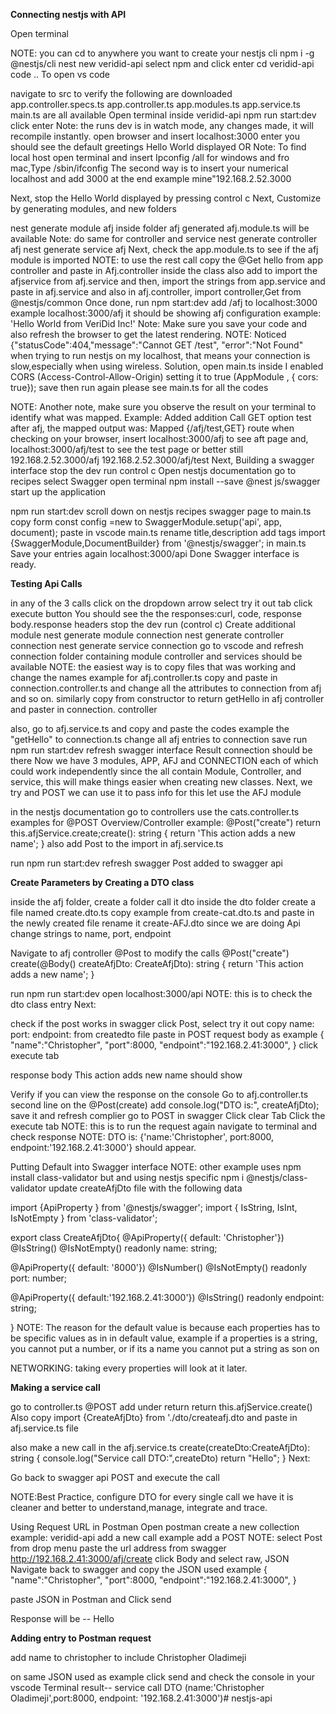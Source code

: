 **Connecting nestjs with API**

Open terminal

NOTE: you can cd to anywhere you want to create your nestjs cli
npm i -g @nestjs/cli
nest new veridid-api
select npm and click enter
cd veridid-api
code ..
To open vs code

navigate to src to verify the following are downloaded
app.controller.specs.ts
app.controller.ts
app.modules.ts
app.service.ts
main.ts
are all available
Open terminal inside veridid-api
npm run start:dev
click enter
Note: the runs dev is in watch mode, any changes made, it will recompile instantly.
open browser and insert localhost:3000
enter
you should see the default greetings  Hello World displayed
OR
Note: To find local host open terminal and insert Ipconfig /all for windows and fro mac,Type /sbin/ifconfig
The second way is to insert your numerical localhost and add 3000 at the end example mine"192.168.2.52.3000 

Next,
 stop the Hello World displayed
by pressing control c
Next,
Customize by generating modules, and new folders 

nest generate module afj
inside folder afj generated afj.module.ts will be available
Note: do same for controller and service
nest generate controller afj
nest generate service afj
Next,
check the app.module.ts to see if the afj module is imported
NOTE: to use the rest call copy the @Get hello from app controller and paste in Afj.controller inside the class
also add to import the afjservice from afj.service
and then, import the strings from app.service and paste in afj.service and
 also in afj.controller,
import controller,Get from @nestjs/common
Once done, run npm start:dev
add /afj to localhost:3000
example localhost:3000/afj
it should be showing afj configuration 
example: 'Hello World from VeriDid Inc!'
Note: Make sure you save your code and also refresh the browser to get the latest rendering.
NOTE: Noticed {"statusCode":404,"message":"Cannot GET /test", "error":"Not Found"
 when trying to run nestjs on my localhost, that means your connection is slow,especially when using wireless.
Solution, open main.ts inside I enabled CORS (Access-Control-Allow-Origin) setting it to true
(AppModule , { cors: true});
save then run again
please see main.ts for all the codes

NOTE: Another note, make sure you observe the result on your terminal to identify what was mapped.
Example: Added addition Call GET option test after afj, the mapped output was: Mapped {/afj/test,GET} route
when checking on your browser, insert localhost:3000/afj to see aft page
and,
localhost:3000/afj/test to see the test page
or better still
192.168.2.52.3000/afj
192.168.2.52.3000/afj/test
 Next,
Building a swagger interface
stop the dev run
control c
Open nestjs documentation
go to recipes 
select Swagger
open terminal 
npm install --save @nest js/swagger
start up the application

npm run start:dev
scroll down on nestjs recipes swagger page to main.ts
copy form const config =new
to
SwaggerModule.setup('api', app, document);
paste in vscode main.ts
rename title,description add tags
import {SwaggerModule,DocumentBuilder} from '@nestjs/swagger';
in main.ts
Save your  entries
again localhost:3000/api
Done Swagger interface is ready.

**Testing Api Calls**

in any of the 3 calls click on the dropdown arrow select try it out tab
click execute button
You should see the the responses:curl, code, response body.response headers
stop the dev run (control c)
Create additional module
nest generate module connection
nest generate controller connection
nest generate service connection
go to vscode and refresh connection folder containing module controller and services should be available
NOTE: the easiest way is to copy files that was working and change the names example for afj.controller.ts copy and paste in connection.controller.ts and change all the attributes to connection from afj and so on.
similarly copy from constructor  to return getHello in afj controller and paster in connection. controller

also,
go to afj.service.ts and copy and paste the codes example the "getHello" to connection.ts change all afj entries to connection
save
run npm run start:dev
refresh swagger interface
Result connection should be there
Now we have 3 modules, APP, AFJ and CONNECTION 
each of which could work independently since the all contain Module, Controller, and service, this will make things easier when creating new classes.
Next, we try and POST we can use it to pass info
for this let use the AFJ module

in the nestjs documentation go to controllers use the cats.controller.ts examples for @POST
Overview/Controller
example: @Post("create")
return this.afjService.create;create(): string {
return 'This action adds a new name';
}
also add Post to the import in afj.service.ts

run npm run start:dev
refresh swagger
Post added to swagger api

**Create Parameters by Creating a DTO class**

inside the afj folder, create a folder call it dto
inside the dto folder create a file named create.dto.ts
copy example from create-cat.dto.ts and paste in the newly created file
rename it create-AFJ.dto
since we are doing Api 
change strings to name, port, endpoint

Navigate to afj controller @Post to modify the calls
@Post("create")
create(@Body() createAfjDto: CreateAfjDto): string {
return 'This action adds a new name';
}

run npm run start:dev
open localhost:3000/api
NOTE: this is to check the dto class entry
Next:

check if the post works in swagger
click Post, 
select try it out 
copy 
name:
port:
endpoint: 
from createdto file
paste in
POST request body as
example
{
"name":"Christopher",
"port":8000,
"endpoint":"192.168.2.41:3000",
}
click execute tab

response body
This action adds new name should show

Verify if you can view the response on the console
Go to afj.controller.ts
second line on the @Post(create)
add
console.log("DTO is:", createAfjDto);
save it
and refresh complier
go to POST in swagger
Click clear Tab
Click the execute tab 
NOTE: this is to run the request again
navigate to terminal and check response
NOTE: DTO is: {'name:'Christopher', port:8000, endpoint:'192.168.2.41:3000'}
should appear.

Putting Default into Swagger interface
NOTE: other example uses npm install class-validator but and using nestjs specific
npm i @nestjs/class-validator
update createAfjDto file with the following data

import {ApiProperty } from '@nestjs/swagger';
import { IsString, IsInt, IsNotEmpty } from 'class-validator';

export class CreateAfjDto{
@ApiProperty({ default: 'Christopher'})
@IsString()
@IsNotEmpty()
readonly name: string;

@ApiProperty({ default: '8000'})
@IsNumber()
@IsNotEmpty()
readonly port: number;

@ApiProperty({ default:'192.168.2.41:3000'})
@IsString()
readonly endpoint: string;

}
NOTE: The reason for the default value is because each properties has to be specific values as in in default value, example if a properties is a string, you cannot put a number, or if its a name you cannot put a string as son on

NETWORKING: taking every properties will look at it later.

**Making a service call**

go to controller.ts
@POST add under return
return this.afjService.create()
Also copy import {CreateAfjDto} from './dto/createafj.dto
and paste in afj.service.ts file

also 
make a new call in the afj.service.ts
create(createDto:CreateAfjDto): string {
console.log("Service call DTO:",createDto)
return "Hello";
}
Next:

Go back to swagger api POST and execute the call

NOTE:Best Practice, configure DTO for every single call we have it is cleaner and better to understand,manage, integrate and trace.


Using Request URL in Postman
Open postman
create a new collection
example: veridid-api
add a new call example add a POST
NOTE: select Post from drop menu
paste the url address from swagger http://192.168.2.41:3000/afj/create
click Body and select raw, JSON
Navigate back to swagger and copy the JSON used example
{
"name":"Christopher",
"port":8000,
"endpoint":"192.168.2.41:3000",
}

paste JSON in Postman
and
Click send

Response will be -- Hello

**Adding entry to Postman request**

add name to christopher to include Christopher Oladimeji

on same JSON used as example 
click send and check the console in your vscode Terminal
result-- service call DTO (name:'Christopher Oladimeji',port:8000, endpoint: '192.168.2.41:3000')# nestjs-api
